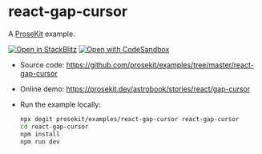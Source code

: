 # react-gap-cursor

A [ProseKit](https://prosekit.dev) example.

[![Open in StackBlitz](https://developer.stackblitz.com/img/open_in_stackblitz.svg)](https://stackblitz.com/github/prosekit/examples/tree/master/react-gap-cursor)
[![Open with CodeSandbox](https://assets.codesandbox.io/github/button-edit-lime.svg)](https://codesandbox.io/p/sandbox/github/prosekit/examples/tree/master/react-gap-cursor)

- Source code: https://github.com/prosekit/examples/tree/master/react-gap-cursor
- Online demo: https://prosekit.dev/astrobook/stories/react/gap-cursor
- Run the example locally:

  ```bash
  npx degit prosekit/examples/react-gap-cursor react-gap-cursor
  cd react-gap-cursor
  npm install
  npm run dev
  ```

